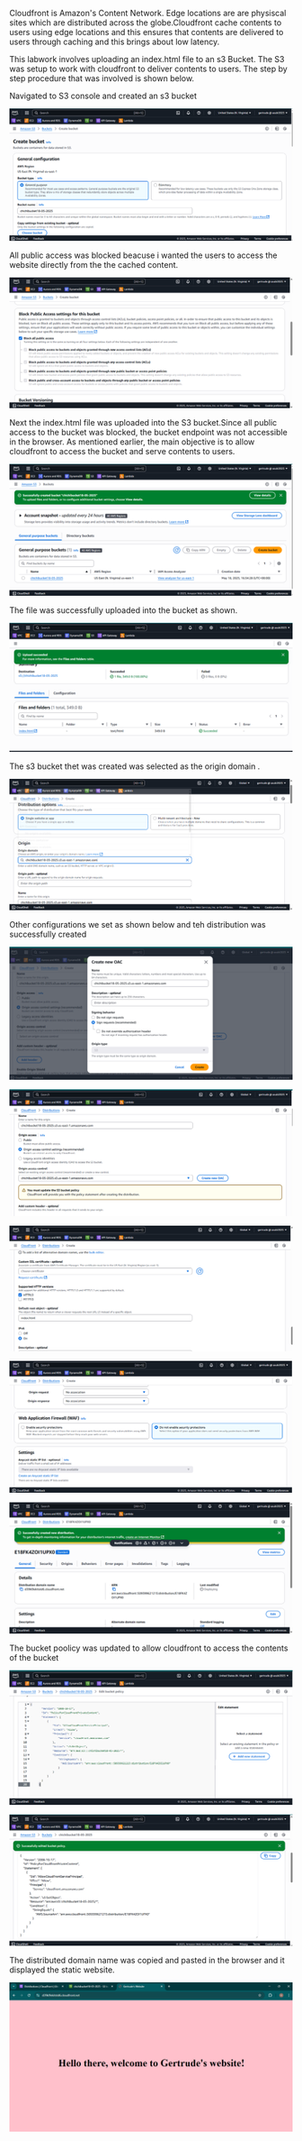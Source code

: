 Cloudfront is Amazon's Content Network. Edge locations are are physiscal sites which are distributed across the globe.Cloudfront cache contents to users using edge locations and this ensures that contents are delivered to users through caching and this brings about low latency.








This labwork involves uploading an index.html file to an s3 Bucket. The S3 was setup to work with cloudfront to deliver contents to users.
The step by step procedure that was involved is shown below. 



Navigated to S3 console and created an s3 bucket



![image alt](https://github.com/Gertrudechichi/Cloudfront/blob/c132455b3ea7015982a917af57a615b30d38cfe7/01_S3_Bucket%20creation%20cofiguration.png)

All public access was blocked beacuse i wanted the users to access the website directly from the the cached content.



![image alt](https://github.com/Gertrudechichi/Cloudfront/blob/c132455b3ea7015982a917af57a615b30d38cfe7/02_Blocking%20of%20Public%20access%20to%20S3%20bucket.png)




Next the index.html file was uploaded into the S3 bucket.Since all public access to the bucket was blocked, the bucket endpoint was not accessible in the browser. As mentioned earlier, the main objective is to allow cloudfront to access the bucket and serve contents to users. 



![image alt](https://github.com/Gertrudechichi/Cloudfront/blob/c132455b3ea7015982a917af57a615b30d38cfe7/03_Successful%20creation%20of%20S3%20bucket.png)





The file was successfully uploaded into the bucket as shown.




![image alt](https://github.com/Gertrudechichi/Cloudfront/blob/c132455b3ea7015982a917af57a615b30d38cfe7/04_HTML%20file%20upload%20in%20S3%20Bucket.png)




The s3 bucket thet was created was selected as the origin domain .




![image alt](https://github.com/Gertrudechichi/Cloudfront/blob/c132455b3ea7015982a917af57a615b30d38cfe7/05_Cloudfront%20distribution%20configuration%20_origin%20domain%20indiacted.png)





Other configurations we set as shown below  and teh distribution was successfully created


![image alt](https://github.com/Gertrudechichi/Cloudfront/blob/c132455b3ea7015982a917af57a615b30d38cfe7/06_Origin%20access%20creation.png)

![image alt](https://github.com/Gertrudechichi/Cloudfront/blob/c132455b3ea7015982a917af57a615b30d38cfe7/07_Origin%20access%20successfully%20selected.png)

![image alt](https://github.com/Gertrudechichi/Cloudfront/blob/c132455b3ea7015982a917af57a615b30d38cfe7/08_Default%20configurations.png)

![image alt](https://github.com/Gertrudechichi/Cloudfront/blob/c132455b3ea7015982a917af57a615b30d38cfe7/09_Firewall%20configuration.png)

![image alt](https://github.com/Gertrudechichi/Cloudfront/blob/c132455b3ea7015982a917af57a615b30d38cfe7/10_Successful%20creation%20of%20distribution.png)



The bucket poolicy was updated to allow cloudfront to access the contents of the bucket








![image alt](https://github.com/Gertrudechichi/Cloudfront/blob/c132455b3ea7015982a917af57a615b30d38cfe7/11_Updated%20bucket%20policy.png)

![image alt](https://github.com/Gertrudechichi/Cloudfront/blob/c132455b3ea7015982a917af57a615b30d38cfe7/12_Successful%20editing%20of%20the%20bucket%20policy.png)




The distributed domain name was copied and pasted in the browser and it displayed the static website.








![image alt](https://github.com/Gertrudechichi/Cloudfront/blob/c132455b3ea7015982a917af57a615b30d38cfe7/13_Distributed%20omain%20name%20pasted%20on%20the%20browser.png)
